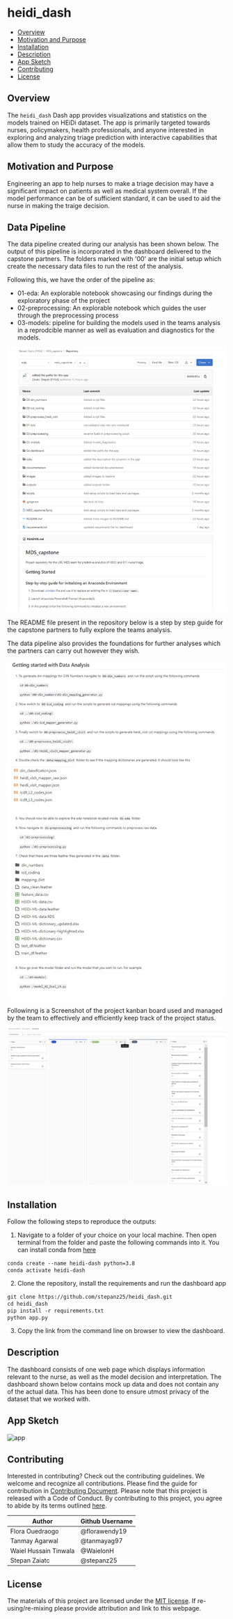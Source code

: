 # heidi_dash

- [Overview](#overview)
- [Motivation and Purpose](#motivation-and-purpose)
- [Installation](#installation)
- [Description](#description)
- [App Sketch](#app-sketch)
- [Contributing](#contributing)
- [License](#license)

## Overview

The `heidi_dash` Dash app provides visualizations and statistics on the models trained on HEiDi dataset. The app is
primarily targeted towards nurses, policymakers, health professionals, and anyone interested in exploring and analyzing
triage prediction with interactive capabilities that allow them to study the accuracy of the models.

## Motivation and Purpose

Engineering an app to help nurses to make a triage decision may have a significant impact on patients as well as medical system overall. If the model performance can be of sufficient standard, it can be used to aid the nurse in making the traige decision.

## Data Pipeline

The data pipeline created during our analysis has been shown below. The output of this pipeline is incorporated in the dashboard delivered to the capstone partners. The folders marked with '00' are the initial setup which create the necessary data files to run the rest of the analysis.

Following this, we have the order of the pipeline as:
- 01-eda: An explorable notebook showcasing our findings during the exploratory phase of the project
- 02-preprocessing: An explorable notebook which guides the user through the preprocessing process
- 03-models: pipeline for building the models used in the teams analysis in a reprodcible manner as well as evaluation and diagnostics for the models.

![image](screenshots/VM_Repo.png)

The README file present in the repository below is a step by step guide for the capstone partners to fully explore the teams analysis.

The data pipeline also provides the foundations for further analyses which the partners can carry out however they wish.

![image](screenshots/README.png)

Followinng is a Screenshot of the project kanban board used and managed by the team to effectively and efficiently keep track of the project status.

![image](screenshots/kanban_board.png)

## Installation

Follow the following steps to reproduce the outputs:

1. Navigate to a folder of your choice on your local machine. Then open terminal from the folder and paste the following commands into it. You can install conda from [here](https://docs.conda.io/en/latest/miniconda.html)
```
conda create --name heidi-dash python=3.8
conda activate heidi-dash
```
2. Clone the repository, install the requirements and run the dashboard app
```
git clone https://github.com/stepanz25/heidi_dash.git
cd heidi_dash
pip install -r requirements.txt
python app.py
```
3. Copy the link from the command line on browser to view the dashboard.

## Description

The dashboard consists of one web page which displays information relevant to the nurse, as well as the model decision and interpretation. The dashboard shown below contains mock up data and does not contain any of the actual data. This has been done to ensure utmost privacy of the dataset that we worked with.

## App Sketch

![app](screenshots/dashboard_sketch.gif)


## Contributing

Interested in contributing? Check out the contributing guidelines. We welcome and recognize all contributions. Please
find the guide for contribution in [Contributing Document](). Please note that this project is released with a Code of
Conduct. By contributing to this project, you agree to abide by its terms outlined [here]().

| Author                | Github Username |
|-----------------------|-----------------|
| Flora Ouedraogo       | @florawendy19   |
| Tanmay Agarwal        | @tanmayag97     |
| Waiel Hussain Tinwala | @WaielonH       |
| Stepan Zaiatc         | @stepanz25      |

## License

The materials of this project are licensed under the [MIT license](). If re-using/re-mixing please provide attribution
and link to this webpage.
